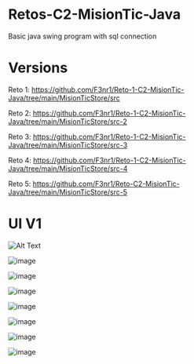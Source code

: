 # Retos-C2-MisionTic-Java

Basic java swing program with sql connection


Versions 
======================================================================================================
Reto 1: https://github.com/F3nr1/Reto-1-C2-MisionTic-Java/tree/main/MisionTicStore/src

Reto 2: https://github.com/F3nr1/Reto-1-C2-MisionTic-Java/tree/main/MisionTicStore/src-2

Reto 3: https://github.com/F3nr1/Reto-1-C2-MisionTic-Java/tree/main/MisionTicStore/src-3

Reto 4: https://github.com/F3nr1/Reto-1-C2-MisionTic-Java/tree/main/MisionTicStore/src-4

Reto 5: https://github.com/F3nr1/Reto-C2-MisionTic-Java/tree/main/MisionTicStore/src-5

UI V1
======================================================================================================

![Alt Text](https://media.giphy.com/media/Zrpf2hbEMhENDQxD6N/giphy.gif)


![image](https://i.imgur.com/RGrcrfO.jpg)

![image](https://i.imgur.com/VxfdfF6.jpg)

![image](https://i.imgur.com/lv8Ubak.jpg) 

![image](https://i.imgur.com/AcwftFU.jpg) 

![image](https://i.imgur.com/lAlDNTV.jpg)

![image](https://i.imgur.com/Nb4Wr5K.jpg)

![image](https://i.imgur.com/QRoUcqP.jpg)









